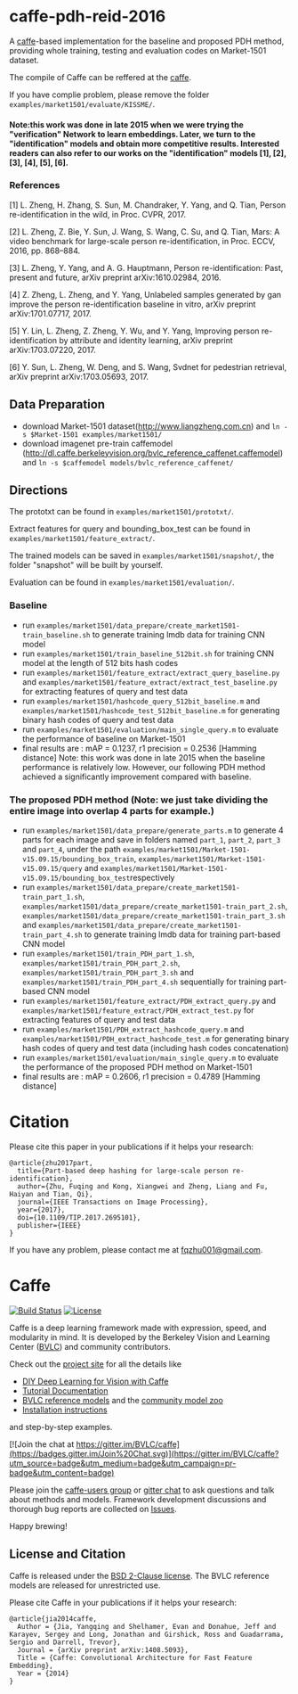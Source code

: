 # caffe-pdh-reid-2016

A [caffe](https://github.com/BVLC/caffe)-based implementation for the baseline and proposed PDH method, providing whole training, testing and evaluation codes on Market-1501 dataset.

The compile of Caffe can be reffered at the [caffe](https://github.com/BVLC/caffe).

If you have complie problem, please remove the folder `examples/market1501/evaluate/KISSME/`.

#### Note:this work was done in late 2015 when we were trying the "verification" Network to learn embeddings. Later, we turn to the "identification" models and obtain more competitive results. Interested readers can also refer to our works on the "identification" models [1], [2], [3], [4], [5], [6].

### References

[1] L. Zheng, H. Zhang, S. Sun, M. Chandraker, Y. Yang, and Q. Tian, Person re-identification in the wild, in Proc. CVPR, 2017.

[2] L. Zheng, Z. Bie, Y. Sun, J. Wang, S. Wang, C. Su, and Q. Tian, Mars: A video benchmark for large-scale person re-identification, in Proc. ECCV, 2016, pp. 868–884.

[3] L. Zheng, Y. Yang, and A. G. Hauptmann, Person re-identification: Past, present and future, arXiv preprint arXiv:1610.02984, 2016.

[4] Z. Zheng, L. Zheng, and Y. Yang, Unlabeled samples generated by gan improve the person re-identification baseline in vitro, arXiv preprint arXiv:1701.07717, 2017.

[5] Y. Lin, L. Zheng, Z. Zheng, Y. Wu, and Y. Yang, Improving person re-identification by attribute and identity learning, arXiv preprint arXiv:1703.07220, 2017.

[6] Y. Sun, L. Zheng, W. Deng, and S. Wang, Svdnet for pedestrian retrieval, arXiv preprint arXiv:1703.05693, 2017.

## Data Preparation
- download Market-1501 dataset(http://www.liangzheng.com.cn) and `ln -s $Market-1501 examples/market1501/`
- download imagenet pre-train caffemodel (http://dl.caffe.berkeleyvision.org/bvlc_reference_caffenet.caffemodel) and `ln -s $caffemodel models/bvlc_reference_caffenet/`

## Directions

The prototxt can be found in `examples/market1501/prototxt/`.

Extract features for query and bounding_box_test can be found in `examples/market1501/feature_extract/`.

The trained models can be saved in `examples/market1501/snapshot/`, the folder "snapshot" will be built by yourself.

Evaluation can be found in `examples/market1501/evaluation/`.



### Baseline
- run `examples/market1501/data_prepare/create_market1501-train_baseline.sh` to generate training lmdb data for training CNN model
- run `examples/market1501/train_baseline_512bit.sh` for training CNN model at the length of 512 bits hash codes
- run `examples/market1501/feature_extract/extract_query_baseline.py` and `examples/market1501/feature_extract/extract_test_baseline.py` for extracting features of query and test data
- run `examples/market1501/hashcode_query_512bit_baseline.m` and `examples/market1501/hashcode_test_512bit_baseline.m` for generating binary hash codes of query and test data
- run `examples/market1501/evaluation/main_single_query.m` to evaluate the performance of baseline on Market-1501
- final results are : mAP = 0.1237, r1 precision = 0.2536 [Hamming distance] Note: this work was done in late 2015 when the baseline performance is relatively low. However, our following PDH method achieved a significantly improvement compared with baseline.

### The proposed PDH method (Note: we just take dividing the entire image into overlap 4 parts for example.)
- run `examples/market1501/data_prepare/generate_parts.m` to generate 4 parts for each image and save in folders named `part_1`, `part_2`, `part_3` and `part_4`, under the path `examples/market1501/Market-1501-v15.09.15/bounding_box_train`, `examples/market1501/Market-1501-v15.09.15/query` and `examples/market1501/Market-1501-v15.09.15/bounding_box_test`respectively
- run `examples/market1501/data_prepare/create_market1501-train_part_1.sh`, `examples/market1501/data_prepare/create_market1501-train_part_2.sh`, `examples/market1501/data_prepare/create_market1501-train_part_3.sh` and `examples/market1501/data_prepare/create_market1501-train_part_4.sh` to generate training lmdb data for training part-based CNN model 
- run `examples/market1501/train_PDH_part_1.sh`, `examples/market1501/train_PDH_part_2.sh`, `examples/market1501/train_PDH_part_3.sh` and `examples/market1501/train_PDH_part_4.sh` sequentially for training part-based CNN model
- run `examples/market1501/feature_extract/PDH_extract_query.py` and `examples/market1501/feature_extract/PDH_extract_test.py` for extracting features of query and test data
- run `examples/market1501/PDH_extract_hashcode_query.m` and `examples/market1501/PDH_extract_hashcode_test.m` for generating binary hash codes of query and test data (including hash codes concatenation)
- run `examples/market1501/evaluation/main_single_query.m` to evaluate the performance of the proposed PDH method on Market-1501
- final results are : mAP = 0.2606, r1 precision = 0.4789 [Hamming distance]

# Citation
Please cite this paper in your publications if it helps your research:
```
@article{zhu2017part,
  title={Part-based deep hashing for large-scale person re-identification},
  author={Zhu, Fuqing and Kong, Xiangwei and Zheng, Liang and Fu, Haiyan and Tian, Qi},
  journal={IEEE Transactions on Image Processing},
  year={2017},
  doi={10.1109/TIP.2017.2695101},
  publisher={IEEE}
}
```

If you have any problem, please contact me at fqzhu001@gmail.com.


# Caffe

[![Build Status](https://travis-ci.org/BVLC/caffe.svg?branch=master)](https://travis-ci.org/BVLC/caffe)
[![License](https://img.shields.io/badge/license-BSD-blue.svg)](LICENSE)

Caffe is a deep learning framework made with expression, speed, and modularity in mind.
It is developed by the Berkeley Vision and Learning Center ([BVLC](http://bvlc.eecs.berkeley.edu)) and community contributors.

Check out the [project site](http://caffe.berkeleyvision.org) for all the details like

- [DIY Deep Learning for Vision with Caffe](https://docs.google.com/presentation/d/1UeKXVgRvvxg9OUdh_UiC5G71UMscNPlvArsWER41PsU/edit#slide=id.p)
- [Tutorial Documentation](http://caffe.berkeleyvision.org/tutorial/)
- [BVLC reference models](http://caffe.berkeleyvision.org/model_zoo.html) and the [community model zoo](https://github.com/BVLC/caffe/wiki/Model-Zoo)
- [Installation instructions](http://caffe.berkeleyvision.org/installation.html)

and step-by-step examples.

[![Join the chat at https://gitter.im/BVLC/caffe](https://badges.gitter.im/Join%20Chat.svg)](https://gitter.im/BVLC/caffe?utm_source=badge&utm_medium=badge&utm_campaign=pr-badge&utm_content=badge)

Please join the [caffe-users group](https://groups.google.com/forum/#!forum/caffe-users) or [gitter chat](https://gitter.im/BVLC/caffe) to ask questions and talk about methods and models.
Framework development discussions and thorough bug reports are collected on [Issues](https://github.com/BVLC/caffe/issues).

Happy brewing!

## License and Citation

Caffe is released under the [BSD 2-Clause license](https://github.com/BVLC/caffe/blob/master/LICENSE).
The BVLC reference models are released for unrestricted use.

Please cite Caffe in your publications if it helps your research:

    @article{jia2014caffe,
      Author = {Jia, Yangqing and Shelhamer, Evan and Donahue, Jeff and Karayev, Sergey and Long, Jonathan and Girshick, Ross and Guadarrama, Sergio and Darrell, Trevor},
      Journal = {arXiv preprint arXiv:1408.5093},
      Title = {Caffe: Convolutional Architecture for Fast Feature Embedding},
      Year = {2014}
    }
